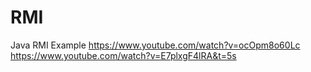 # RMI
Java RMI Example
https://www.youtube.com/watch?v=ocOpm8o60Lc
https://www.youtube.com/watch?v=E7plxgF4lRA&t=5s
